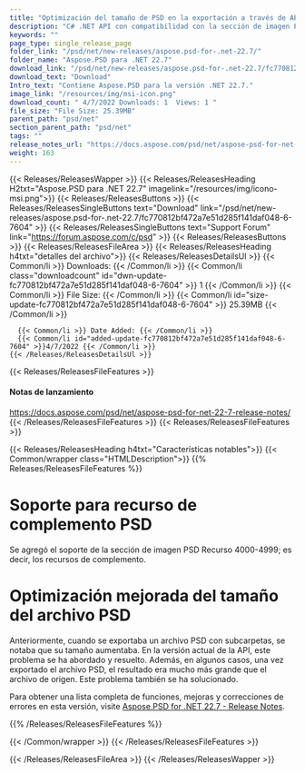 ```yaml
---
title: "Optimización del tamaño de PSD en la exportación a través de API para aplicaciones C#, ASP.NET"
description: "C# .NET API con compatibilidad con la sección de imagen PSD Recurso 4000-4999; es decir, los recursos del complemento, optimizaron el tamaño del archivo PSD después de exportar con subcarpetas."
keywords: ""
page_type: single_release_page
folder_link: "/psd/net/new-releases/aspose.psd-for-.net-22.7/"
folder_name: "Aspose.PSD para .NET 22.7"
download_link: "/psd/net/new-releases/aspose.psd-for-.net-22.7/fc770812bf472a7e51d285f141daf048-6-7604"
download_text: "Download"
Intro_text: "Contiene Aspose.PSD para la versión .NET 22.7."
image_link: "/resources/img/msi-icon.png"
download_count: " 4/7/2022 Downloads: 1  Views: 1 "
file_size: "File Size: 25.39MB"
parent_path: "psd/net"
section_parent_path: "psd/net"
tags: ""
release_notes_url: "https://docs.aspose.com/psd/net/aspose-psd-for-net-22-7-release-notes/"
weight: 163
---
```


{{< Releases/ReleasesWapper >}}
{{< Releases/ReleasesHeading H2txt="Aspose.PSD para .NET 22.7" imagelink="/resources/img/icono-msi.png">}}
{{< Releases/ReleasesButtons >}}
{{< Releases/ReleasesSingleButtons text="Download" link="/psd/net/new-releases/aspose.psd-for-.net-22.7/fc770812bf472a7e51d285f141daf048-6-7604" >}}
{{< Releases/ReleasesSingleButtons text="Support Forum" link="https://forum.aspose.com/c/psd" >}}
{{< Releases/ReleasesButtons >}}
{{< Releases/ReleasesFileArea >}}
{{< Releases/ReleasesHeading h4txt="detalles del archivo">}}
{{< Releases/ReleasesDetailsUl >}}
{{< Common/li >}} Downloads: {{< /Common/li >}}
{{< Common/li class="downloadcount" id="dwn-update-fc770812bf472a7e51d285f141daf048-6-7604" >}} 1 {{< /Common/li >}}
{{< Common/li >}} File Size: {{< /Common/li >}}
{{< Common/li id="size-update-fc770812bf472a7e51d285f141daf048-6-7604" >}} 25.39MB {{< /Common/li >}}

      {{< Common/li >}} Date Added: {{< /Common/li >}}
      {{< Common/li id="added-update-fc770812bf472a7e51d285f141daf048-6-7604" >}}4/7/2022 {{< /Common/li >}}
    {{< /Releases/ReleasesDetailsUl >}}

{{< Releases/ReleasesFileFeatures >}}
<h4>Notas de lanzamiento</h4><div> <a href='https://docs.aspose.com/psd/net/aspose-psd-for-net-22-7-release-notes/'>https://docs.aspose.com/psd/net/aspose-psd-for-net-22-7-release-notes/</a></div>
{{< /Releases/ReleasesFileFeatures >}}
{{< Releases/ReleasesFileFeatures >}}

{{< Releases/ReleasesHeading h4txt="Características notables">}}
{{< Common/wrapper class="HTMLDescription">}}
{{% Releases/ReleasesFileFeatures %}}

# Soporte para recurso de complemento PSD

Se agregó el soporte de la sección de imagen PSD Recurso 4000-4999; es decir, los recursos de complemento.

# Optimización mejorada del tamaño del archivo PSD

Anteriormente, cuando se exportaba un archivo PSD con subcarpetas, se notaba que su tamaño aumentaba. En la versión actual de la API, este problema se ha abordado y resuelto. Además, en algunos casos, una vez exportado el archivo PSD, el resultado era mucho más grande que el archivo de origen. Este problema también se ha solucionado.

Para obtener una lista completa de funciones, mejoras y correcciones de errores en esta versión, visite [Aspose.PSD for .NET 22.7 - Release Notes](https://docs.aspose.com/psd/net/aspose-psd-for-net-22-7-release-notes/).

{{% /Releases/ReleasesFileFeatures %}}

{{< /Common/wrapper >}}
{{< /Releases/ReleasesFileFeatures >}}

{{< /Releases/ReleasesFileArea >}}
{{< /Releases/ReleasesWapper >}}

